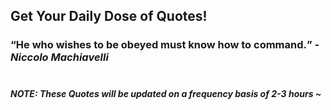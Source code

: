 ## Get Your Daily Dose of Quotes!
### <q>He who wishes to be obeyed must know how to command.</q> -<em>Niccolo Machiavelli</em> <br><br>
##### NOTE: These Quotes will be updated on a frequency basis of 2-3 hours ~
